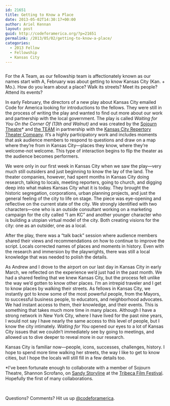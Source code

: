 ```yaml
---
id: 21651
title: Getting to Know a Place
date: 2013-05-02T14:30:17+00:00
author: Ariel Kennan
layout: post
guid: http://codeforamerica.org/?p=21651
permalink: /2013/05/02/getting-to-know-a-place/
categories:
  - 2013 Fellow
  - Fellowship
  - Kansas City
---
```

<p style="text-align: center;">
  <a href="http://codeforamerica.org/wp-content/uploads/2013/05/IMG_0788.jpg"><img class="size-large wp-image-21652 aligncenter" title="View from the roof of Kansas City, Missouri City Hall looking towards Kansas, City Kansas City Hall" src="http://codeforamerica.org/wp-content/uploads/2013/05/IMG_0788-1024x768.jpg" alt="" /></a>
</p>

For the A Team, as our fellowship team is affectionately known as our names start with A, February was about getting to know Kansas City (Kan. + Mo.). How do you learn about a place? Walk its streets? Meet its people? Attend its events?

In early February, the directors of a new play about Kansas City emailed Code for America looking for introductions to the fellows. They were still in the process of writing the play and wanted to find out more about our work and partnership with the local government. The play is called _Waiting for You On the Corner Of (13th and Walnut)_ and was created by the [Sojourn Theatre](http://www.sojourntheatre.org/)* and [the TEAM](http://theteamplays.org/) in partnership with the [Kansas City Repertory Theater Company](http://www.kcrep.org/). It’s a highly participatory work and includes moments that ask audience members to respond to questions and draw on a map where they’re from in Kansas City—places they know, where they’re welcome-not welcome. This type of interaction begins to flip the theater as the audience becomes performers.

We were only in our first week in Kansas City when we saw the play—very much still outsiders and just beginning to know the lay of the land. The theater companies, however, had spent months in Kansas City doing research, talking to locals, meeting reporters, going to church, and digging deep into what makes Kansas City what it is today. They brought the historic segregation, corporations, urban planning projects, and just the general feeling of the city to life on stage. The piece was eye-opening and reflective on the current state of the city. We strongly identified with two characters—one who is an outside consultant working on a marketing campaign for the city called “I am KC” and another younger character who is building a utopian virtual model of the city. Both creating visions for the city: one as an outsider, one as a local.

After the play, there was a “talk back” session where audience members shared their views and recommendations on how to continue to improve the script. Locals corrected names of places and moments in history. Even with the research and immersion by the playwrights, there was still a local knowledge that was needed to polish the details.

As Andrew and I drove to the airport on our last day in Kansas City in early March, we reflected on the experience we’d just had in the past month. We had a shared feeling that we knew Kansas City, but the process felt unlike the way we’d gotten to know other places. I’m an intrepid traveler and I get to know places by walking their streets. As fellows in Kansas City, we instantly got to know some of the most powerful people, from the Mayors, to successful business people, to educators, and neighborhood advocates. We had instant access to them, their knowledge, and their events. This is something that takes much more time in many places. Although I have a strong network in New York City, where I have lived for the past nine years, I would not say I have nearly the same access to this level of people, but I know the city intimately. _Waiting for You_ opened our eyes to a lot of Kansas City issues that we couldn&#8217;t immediately see by going to meetings, and allowed us to dive deeper to reveal more in our research.

Kansas City is familiar now—people, icons, successes, challenges, history. I hope to spend more time walking her streets, the way I like to get to know cities, but I hope the locals will still fill in a few details too.

*I’ve been fortunate enough to collaborate with a member of Sojourn Theatre, Shannon Scrofano, on [Sandy Storyline](http://www.sandystoryline.com/) at the [Tribeca Film Festival](http://tribecafilm.com/festival/events/tribeca-storyscapes). Hopefully the first of many collaborations.

&nbsp;

Questions? Comments? Hit us up <a href="http://twitter.com/codeforamerica" target="_blank">@codeforamerica</a>.